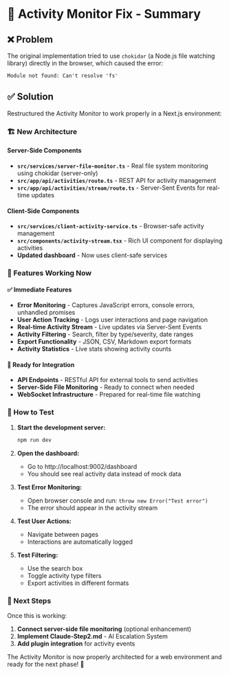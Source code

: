 # 🔧 Activity Monitor Fix - Summary

## ❌ Problem
The original implementation tried to use `chokidar` (a Node.js file watching library) directly in the browser, which caused the error:
```
Module not found: Can't resolve 'fs'
```

## ✅ Solution
Restructured the Activity Monitor to work properly in a Next.js environment:

### 🏗️ New Architecture

#### Server-Side Components
- **`src/services/server-file-monitor.ts`** - Real file system monitoring using chokidar (server-only)
- **`src/app/api/activities/route.ts`** - REST API for activity management
- **`src/app/api/activities/stream/route.ts`** - Server-Sent Events for real-time updates

#### Client-Side Components  
- **`src/services/client-activity-service.ts`** - Browser-safe activity management
- **`src/components/activity-stream.tsx`** - Rich UI component for displaying activities
- **Updated dashboard** - Now uses client-safe services

### 🌟 Features Working Now

#### ✅ Immediate Features
- **Error Monitoring** - Captures JavaScript errors, console errors, unhandled promises
- **User Action Tracking** - Logs user interactions and page navigation
- **Real-time Activity Stream** - Live updates via Server-Sent Events
- **Activity Filtering** - Search, filter by type/severity, date ranges
- **Export Functionality** - JSON, CSV, Markdown export formats
- **Activity Statistics** - Live stats showing activity counts

#### 🔄 Ready for Integration
- **API Endpoints** - RESTful API for external tools to send activities
- **Server-Side File Monitoring** - Ready to connect when needed
- **WebSocket Infrastructure** - Prepared for real-time file watching

### 🚀 How to Test

1. **Start the development server:**
   ```bash
   npm run dev
   ```

2. **Open the dashboard:**
   - Go to http://localhost:9002/dashboard
   - You should see real activity data instead of mock data

3. **Test Error Monitoring:**
   - Open browser console and run: `throw new Error("Test error")`
   - The error should appear in the activity stream

4. **Test User Actions:**
   - Navigate between pages
   - Interactions are automatically logged

5. **Test Filtering:**
   - Use the search box
   - Toggle activity type filters
   - Export activities in different formats

### 🎯 Next Steps

Once this is working:
1. **Connect server-side file monitoring** (optional enhancement)
2. **Implement Claude-Step2.md** - AI Escalation System
3. **Add plugin integration** for activity events

The Activity Monitor is now properly architected for a web environment and ready for the next phase! 🎉